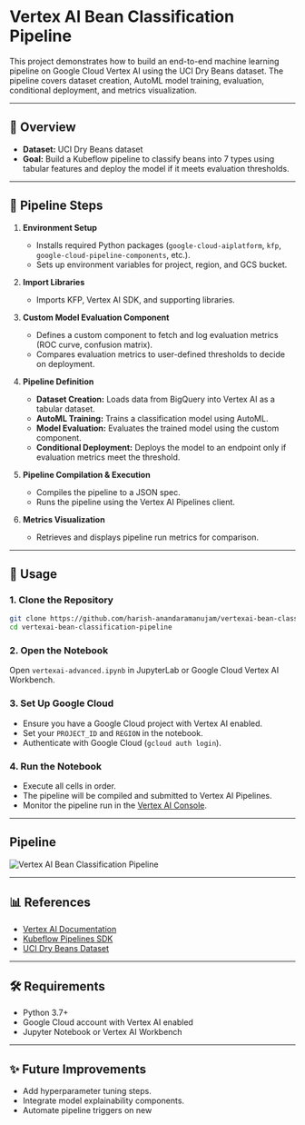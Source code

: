 # Vertex AI Bean Classification Pipeline

This project demonstrates how to build an end-to-end machine learning pipeline on Google Cloud Vertex AI using the UCI Dry Beans dataset. The pipeline covers dataset creation, AutoML model training, evaluation, conditional deployment, and metrics visualization.

---

## 📖 Overview

- **Dataset:** UCI Dry Beans dataset  
- **Goal:** Build a Kubeflow pipeline to classify beans into 7 types using tabular features and deploy the model if it meets evaluation thresholds.

---

## 🚀 Pipeline Steps

1. **Environment Setup**
   - Installs required Python packages (`google-cloud-aiplatform`, `kfp`, `google-cloud-pipeline-components`, etc.).
   - Sets up environment variables for project, region, and GCS bucket.

2. **Import Libraries**
   - Imports KFP, Vertex AI SDK, and supporting libraries.

3. **Custom Model Evaluation Component**
   - Defines a custom component to fetch and log evaluation metrics (ROC curve, confusion matrix).
   - Compares evaluation metrics to user-defined thresholds to decide on deployment.

4. **Pipeline Definition**
   - **Dataset Creation:** Loads data from BigQuery into Vertex AI as a tabular dataset.
   - **AutoML Training:** Trains a classification model using AutoML.
   - **Model Evaluation:** Evaluates the trained model using the custom component.
   - **Conditional Deployment:** Deploys the model to an endpoint only if evaluation metrics meet the threshold.

5. **Pipeline Compilation & Execution**
   - Compiles the pipeline to a JSON spec.
   - Runs the pipeline using the Vertex AI Pipelines client.

6. **Metrics Visualization**
   - Retrieves and displays pipeline run metrics for comparison.

---

## 📝 Usage

### 1. Clone the Repository

```sh
git clone https://github.com/harish-anandaramanujam/vertexai-bean-classification-pipeline.git
cd vertexai-bean-classification-pipeline
```

### 2. Open the Notebook

Open `vertexai-advanced.ipynb` in JupyterLab or Google Cloud Vertex AI Workbench.

### 3. Set Up Google Cloud

- Ensure you have a Google Cloud project with Vertex AI enabled.
- Set your `PROJECT_ID` and `REGION` in the notebook.
- Authenticate with Google Cloud (`gcloud auth login`).

### 4. Run the Notebook

- Execute all cells in order.
- The pipeline will be compiled and submitted to Vertex AI Pipelines.
- Monitor the pipeline run in the [Vertex AI Console](https://console.cloud.google.com/vertex-ai/pipelines).

---

## Pipeline
![Vertex AI Bean Classification Pipeline](assets/vertexai-bean-classification-pipeline.png)

---

## 📊 References

- [Vertex AI Documentation](https://cloud.google.com/vertex-ai/docs)
- [Kubeflow Pipelines SDK](https://www.kubeflow.org/docs/components/pipelines/sdk/sdk-overview/)
- [UCI Dry Beans Dataset](https://archive.ics.uci.edu/ml/datasets/Dry+Bean+Dataset)

---

## 🛠️ Requirements

- Python 3.7+
- Google Cloud account with Vertex AI enabled
- Jupyter Notebook or Vertex AI Workbench

---

## ✨ Future Improvements

- Add hyperparameter tuning steps.
- Integrate model explainability components.
- Automate pipeline triggers on new